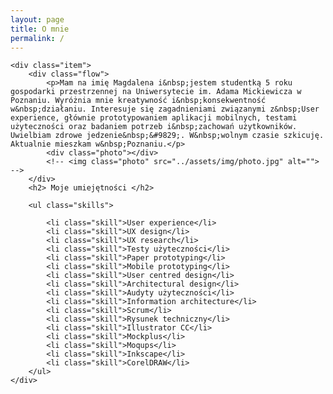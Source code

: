 ```yaml
---
layout: page
title: O mnie
permalink: /
---
```

<div class="container">


	<div class="item">
		<div class="flow">
			<p>Mam na imię Magdalena i&nbsp;jestem studentką 5 roku gospodarki przestrzennej na Uniwersytecie im. Adama Mickiewicza w Poznaniu. Wyróżnia mnie kreatywność i&nbsp;konsekwentność w&nbsp;działaniu. Interesuje się zagadnieniami związanymi z&nbsp;User experience, głównie prototypowaniem aplikacji mobilnych, testami użyteczności oraz badaniem potrzeb i&nbsp;zachowań użytkowników. Uwielbiam zdrowe jedzenie&nbsp;&#9829;. W&nbsp;wolnym czasie szkicuję. Aktualnie mieszkam w&nbsp;Poznaniu.</p>
			<div class="photo"></div>
			<!-- <img class="photo" src="../assets/img/photo.jpg" alt=""> -->
		</div>
		<h2> Moje umiejętności </h2>

		<ul class="skills">

			<li class="skill">User experience</li>
			<li class="skill">UX design</li>
			<li class="skill">UX research</li>
			<li class="skill">Testy użyteczności</li>
			<li class="skill">Paper prototyping</li>
			<li class="skill">Mobile prototyping</li>
			<li class="skill">User centred design</li>
			<li class="skill">Architectural design</li>
			<li class="skill">Audyty użyteczności</li>
			<li class="skill">Information architecture</li>
			<li class="skill">Scrum</li>
			<li class="skill">Rysunek techniczny</li>
			<li class="skill">Illustrator CC</li>
			<li class="skill">Mockplus</li>
			<li class="skill">Moqups</li>
			<li class="skill">Inkscape</li>
			<li class="skill">CorelDRAW</li>
		</ul>
	</div>
</div>
